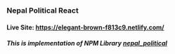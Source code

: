### Nepal Political React

#### Live Site: https://elegant-brown-f813c9.netlify.com/

##### This is implementation of NPM Library [nepal_political](https://github.com/ErKiran/nepal_political)

